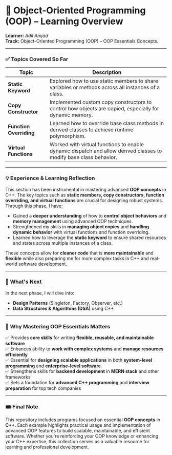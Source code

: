 # 🧠 **Object-Oriented Programming (OOP) – Learning Overview**

**Learner:** *Adil Amjad*  
**Track:** Object-Oriented Programming (OOP) – OOP Essentials Concepts.

---

### ✅ **Topics Covered So Far**

| Topic                             | Description                                                                                             |
|-----------------------------------|---------------------------------------------------------------------------------------------------------|
| **Static Keyword**                | Explored how to use static members to share variables or methods across all instances of a class.        |
| **Copy Constructor**              | Implemented custom copy constructors to control how objects are copied, especially for dynamic memory.   |
| **Function Overriding**           | Learned how to override base class methods in derived classes to achieve runtime polymorphism.           |
| **Virtual Functions**             | Worked with virtual functions to enable dynamic dispatch and allow derived classes to modify base class behavior. |

---

### 💡 **Experience & Learning Reflection**

This section has been instrumental in mastering advanced **OOP concepts** in C++. The key topics such as **static members, copy constructors, function overriding, and virtual functions** are crucial for designing robust systems. Through this phase, I have:

- Gained a **deeper understanding** of how to **control object behaviors** and **memory management** using advanced OOP techniques.
- Strengthened my skills in **managing object copies** and **handling dynamic behavior** with virtual functions and function overriding.
- Learned how to leverage the **static keyword** to ensure shared resources and states across multiple instances of a class.

These concepts allow for **cleaner code** that is **more maintainable** and **flexible** while also preparing me for more complex tasks in C++ and real-world software development.

---

### 📘 **What's Next**

In the next phase, I will dive into:

- **Design Patterns** (Singleton, Factory, Observer, etc.)
- **Data Structures & Algorithms (DSA)** using C++

---

### 📌 **Why Mastering OOP Essentials Matters**

✅ Provides **core skills** for writing **flexible, reusable, and maintainable software**  
✅ Enhances ability to **work with complex systems** and **manage resources efficiently**  
✅ Essential for **designing scalable applications** in both **system-level programming** and **enterprise-level software**  
✅ Strengthens skills for **backend development** in **MERN stack** and other frameworks  
✅ Sets a foundation for **advanced C++ programming** and **interview preparation** for top tech companies

---

### 📾 **Final Note**

This repository includes programs focused on essential **OOP concepts** in **C++**. Each example highlights practical usage and implementation of advanced OOP features to build scalable, maintainable, and efficient software. Whether you're reinforcing your OOP knowledge or enhancing your C++ expertise, this collection serves as a valuable resource for learning and professional development.
